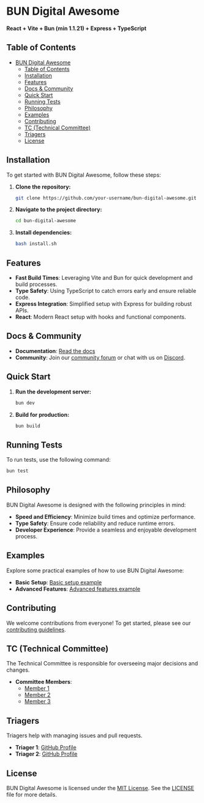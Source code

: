 # BUN Digital Awesome

**React + Vite + Bun (min 1.1.21) + Express + TypeScript**

## Table of Contents

- [BUN Digital Awesome](#bun-digital-awesome)
  - [Table of Contents](#table-of-contents)
  - [Installation](#installation)
  - [Features](#features)
  - [Docs \& Community](#docs--community)
  - [Quick Start](#quick-start)
  - [Running Tests](#running-tests)
  - [Philosophy](#philosophy)
  - [Examples](#examples)
  - [Contributing](#contributing)
  - [TC (Technical Committee)](#tc-technical-committee)
  - [Triagers](#triagers)
  - [License](#license)

## Installation

To get started with BUN Digital Awesome, follow these steps:

1. **Clone the repository:**
    ```bash
    git clone https://github.com/your-username/bun-digital-awesome.git
    ```
2. **Navigate to the project directory:**
    ```bash
    cd bun-digital-awesome
    ```
3. **Install dependencies:**
    ```bash
    bash install.sh
    ```

## Features

- **Fast Build Times**: Leveraging Vite and Bun for quick development and build processes.
- **Type Safety**: Using TypeScript to catch errors early and ensure reliable code.
- **Express Integration**: Simplified setup with Express for building robust APIs.
- **React**: Modern React setup with hooks and functional components.

## Docs & Community

- **Documentation**: [Read the docs](https://docs.bun-digital-awesome.com)
- **Community**: Join our [community forum](https://forum.bun-digital-awesome.com) or chat with us on [Discord](https://discord.gg/bun-digital-awesome).

## Quick Start

1. **Run the development server:**
    ```bash
    bun dev
    ```
2. **Build for production:**
    ```bash
    bun build
    ```

## Running Tests

To run tests, use the following command:

```bash
bun test
```

## Philosophy

BUN Digital Awesome is designed with the following principles in mind:

- **Speed and Efficiency**: Minimize build times and optimize performance.
- **Type Safety**: Ensure code reliability and reduce runtime errors.
- **Developer Experience**: Provide a seamless and enjoyable development process.

## Examples

Explore some practical examples of how to use BUN Digital Awesome:

- **Basic Setup**: [Basic setup example](https://github.com/your-username/bun-digital-awesome/tree/main/examples/basic-setup)
- **Advanced Features**: [Advanced features example](https://github.com/your-username/bun-digital-awesome/tree/main/examples/advanced-features)

## Contributing

We welcome contributions from everyone! To get started, please see our [contributing guidelines](https://github.com/your-username/bun-digital-awesome/blob/main/CONTRIBUTING.md).

## TC (Technical Committee)

The Technical Committee is responsible for overseeing major decisions and changes. 

- **Committee Members**: 
  - [Member 1](https://github.com/member1)
  - [Member 2](https://github.com/member2)
  - [Member 3](https://github.com/member3)

## Triagers

Triagers help with managing issues and pull requests. 

- **Triager 1**: [GitHub Profile](https://github.com/triager1)
- **Triager 2**: [GitHub Profile](https://github.com/triager2)

## License

BUN Digital Awesome is licensed under the [MIT License](https://opensource.org/licenses/MIT). See the [LICENSE](https://github.com/your-username/bun-digital-awesome/blob/main/LICENSE) file for more details.
